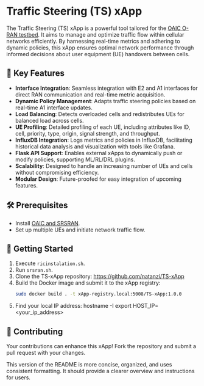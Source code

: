 # Traffic Steering (TS) xApp

The Traffic Steering (TS) xApp is a powerful tool tailored for the [OAIC O-RAN testbed](https://www.openaicellular.org/). It aims to manage and optimize traffic flow within cellular networks efficiently. By harnessing real-time metrics and adhering to dynamic policies, this xApp ensures optimal network performance through informed decisions about user equipment (UE) handovers between cells.

## 🌟 Key Features

- **Interface Integration**: Seamless integration with E2 and A1 interfaces for direct RAN communication and real-time metric acquisition.
- **Dynamic Policy Management**: Adapts traffic steering policies based on real-time A1 interface updates.
- **Load Balancing**: Detects overloaded cells and redistributes UEs for balanced load across cells.
- **UE Profiling**: Detailed profiling of each UE, including attributes like ID, cell, priority, type, origin, signal strength, and throughput.
- **InfluxDB Integration**: Logs metrics and policies in InfluxDB, facilitating historical data analysis and visualization with tools like Grafana.
- **Flask API Support**: Enables external xApps to dynamically push or modify policies, supporting ML/RL/DRL plugins.
- **Scalability**: Designed to handle an increasing number of UEs and cells without compromising efficiency.
- **Modular Design**: Future-proofed for easy integration of upcoming features.

## 🛠 Prerequisites

- Install [OAIC and SRSRAN](https://openaicellular.github.io/oaic/).
- Set up multiple UEs and initiate network traffic flow.

## 🚀 Getting Started

1. Execute `ricinstalation.sh`.
2. Run `srsran.sh`.
3. Clone the TS-xApp repository: https://github.com/natanzi/TS-xApp
4. Build the Docker image and submit it to the xApp registry:
   ```bash
   sudo docker build . -t xApp-registry.local:5008/TS-xApp:1.0.0
5. Find your local IP address:
   hostname -I
   export HOST_IP=<your_ip_address>

## 🤝 Contributing
Your contributions can enhance this xApp! Fork the repository and submit a pull request with your changes.

This version of the README is more concise, organized, and uses consistent formatting. It should provide a clearer overview and instructions for users.
